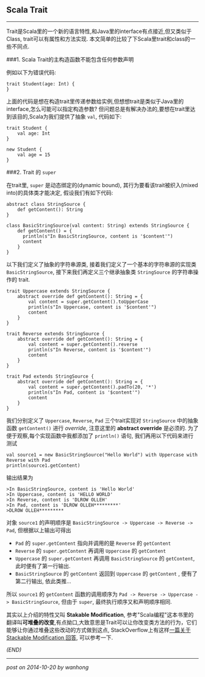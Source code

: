 Scala Trait
-------
***

Trait是Scala里的一个新的语言特性,和Java里的interface有点接近,但又类似于Class, trait可以有属性和方法实现. 本文简单的比较了下Scala里trait和class的一些不同点.

###1. Scala Trait的主构造函数不能包含任何参数声明

例如以下为错误代码:

	trait Student(age: Int) {		
	}

上面的代码是想在构造trait里传递参数给实例,但想想trait是类似于Java里的interface,怎么可能可以指定构造参数? 但问题总是有解决办法的,要想在trait里达到该目的,Scala为我们提供了抽象 `val`, 代码如下:
  
	trait Student {
		val age: Int
	}
		
	new Student {
		val age = 15
	}

###2. Trait 的 `super`  

在trait里, `super` 是动态绑定的(dynamic bound), 其行为要看该trait被织入(mixed into)的具体类才能决定, 假设我们有如下代码:

	abstract class StringSource {
		def getContent(): String
	}
		
	class BasicStringSource(val content: String) extends StringSource {
		def getContent() = {
		  println(s"In BasicStringSource, content is '$content'")
		  content
		}
	} 


以下我们定义了抽象的字符串源类, 接着我们定义了一个基本的字符串源的实现类 `BasicStringSource`, 接下来我们再定义三个继承抽象类 `StringSource` 的字符串操作的 trait.

	trait Uppercase extends StringSource {
		abstract override def getContent(): String = {
			val content = super.getContent().toUpperCase
			println(s"In Uppercase, content is '$content'")
			content
		}
	}
		
	trait Reverse extends StringSource {
		abstract override def getContent(): String = {
			val content = super.getContent().reverse
			println(s"In Reverse, content is '$content'")
			content
		}
	}
	
	trait Pad extends StringSource {
		abstract override def getContent(): String = {
			val content = super.getContent().padTo(20, '*')
			println(s"In Pad, content is '$content'")
			content
		}
	}

我们分别定义了 `Uppercase`, `Reverse`, `Pad` 三个trait实现对 `StringSource` 中的抽象函数 `getContent()` 进行 _override_, 注意这里的 **abstract override** 是必须的. 为了便于观察,每个实现函数中我都添加了 `println()` 语句, 我们再用以下代码来进行测试

	val source1 = new BasicStringSource("Hello World") with Uppercase with Reverse with Pad
	println(source1.getContent)

输出结果为

	>In BasicStringSource, content is 'Hello World'
	>In Uppercase, content is 'HELLO WORLD'
	>In Reverse, content is 'DLROW OLLEH'
	>In Pad, content is 'DLROW OLLEH*********'
	>DLROW OLLEH*********

对象 `source1` 的声明顺序是 `BasicStringSource -> Uppercase -> Reverse -> Pad`, 但根据以上输出可得出

*  `Pad` 的 `super.getContent` 指向并调用的是 `Reverse` 的 `getContent`
*  `Reverse` 的 `super.getContent` 再调用 `Uppercase` 的 `getContent`
*  `Uppercase` 的 `super.getContent` 再调用 `BasicStringSource` 的 `getContent`,  此时便有了第一行输出.
*  `BasicStringSource` 的 `getContent` 返回到 `Uppercase` 的 `getContent` , 便有了第二行输出, 依此类推...   

所以 `source1`  的 `getContent` 函数的调用顺序为 `Pad -> Reverse -> Uppercase -> BasicStringSource`, 但由于 `super`, 最终执行顺序又和声明顺序相同.

其实以上介绍的特性又叫 **Stakable Modification**, 参考"Scala编程"这本书里的翻译叫**可堆叠的改变**,有点拗口,大致意思是Trait可以让你改变类方法的行为，它们能够让你通过堆叠这些改动的方式做到这点, StackOverflow上有这样[一篇关于 Stackable Modification 回答](http://stackoverflow.com/questions/852101/what-are-stackable-modifications), 可以参考一下.

 _(END)_ 
 
*** 
 _post on 2014-10-20 by wanhong_
